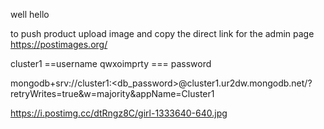 well hello


to push product upload image and copy the direct link for the admin page
https://postimages.org/


cluster1   ==username
qwxoimprty === password


mongodb+srv://cluster1:<db_password>@cluster1.ur2dw.mongodb.net/?retryWrites=true&w=majority&appName=Cluster1


https://i.postimg.cc/dtRngz8C/girl-1333640-640.jpg
